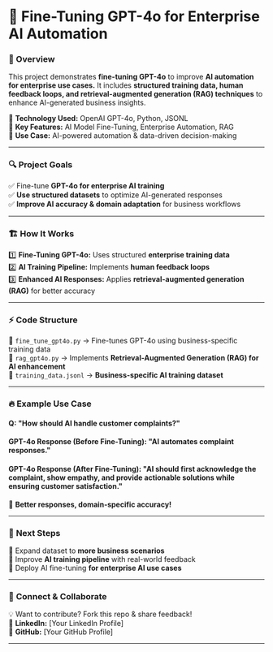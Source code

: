 # 🚀 Fine-Tuning GPT-4o for Enterprise AI Automation

### 📌 Overview  
This project demonstrates **fine-tuning GPT-4o** to improve **AI automation for enterprise use cases.** It includes **structured training data, human feedback loops, and retrieval-augmented generation (RAG) techniques** to enhance AI-generated business insights.

🔹 **Technology Used:** OpenAI GPT-4o, Python, JSONL  
🔹 **Key Features:** AI Model Fine-Tuning, Enterprise Automation, RAG  
🔹 **Use Case:** AI-powered automation & data-driven decision-making  

---

### 🔍 **Project Goals**
✅ Fine-tune **GPT-4o for enterprise AI training**  
✅ **Use structured datasets** to optimize AI-generated responses  
✅ **Improve AI accuracy & domain adaptation** for business workflows  

---

### 🏗 **How It Works**
1️⃣ **Fine-Tuning GPT-4o:** Uses structured **enterprise training data**  
2️⃣ **AI Training Pipeline:** Implements **human feedback loops**  
3️⃣ **Enhanced AI Responses:** Applies **retrieval-augmented generation (RAG)** for better accuracy  

---

### ⚡ **Code Structure**
📂 `fine_tune_gpt4o.py` → Fine-tunes GPT-4o using business-specific training data  
📂 `rag_gpt4o.py` → Implements **Retrieval-Augmented Generation (RAG) for AI enhancement**  
📂 `training_data.jsonl` → **Business-specific AI training dataset**  

---

### 🔥 **Example Use Case**
#### **Q:** "How should AI handle customer complaints?"  
#### **GPT-4o Response (Before Fine-Tuning):** "AI automates complaint responses."  
#### **GPT-4o Response (After Fine-Tuning):** "AI should first acknowledge the complaint, show empathy, and provide actionable solutions while ensuring customer satisfaction."  

🚀 **Better responses, domain-specific accuracy!**

---

### 📌 **Next Steps**
🔹 Expand dataset to **more business scenarios**  
🔹 Improve **AI training pipeline** with real-world feedback  
🔹 Deploy AI fine-tuning **for enterprise AI use cases**  

---

### 🤝 **Connect & Collaborate**
💡 Want to contribute? Fork this repo & share feedback!  
🔗 **LinkedIn:** [Your LinkedIn Profile]  
🔗 **GitHub:** [Your GitHub Profile]  

---

